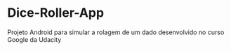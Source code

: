 # Dice-Roller-App
Projeto Android para simular a rolagem de um dado desenvolvido no curso Google da Udacity
